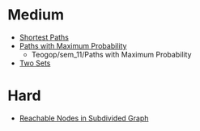 # Medium
* [Shortest Paths](https://www.hackerrank.com/contests/sda-hw-11-2021/challenges/shortest-paths-2/submissions/code/1387129324)
* [Paths with Maximum Probability](https://leetcode.com/problems/path-with-maximum-probability/description/)
  * Teogop/sem_11/Paths with Maximum Probability
* [Two Sets](https://www.hackerrank.com/contests/sda-hw-11-2021/challenges/discos/submissions/code/1387130153)

# Hard
* [Reachable Nodes in Subdivided Graph](https://leetcode.com/problems/reachable-nodes-in-subdivided-graph/description/)
